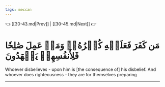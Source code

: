 ```yaml
---
tags: meccan
---
```


👈 [[30-43.md|Prev]] | [[30-45.md|Next]] 👉

# مَن كَفَرَ فَعَلَيۡهِ كُفۡرُهُۥۖ وَمَنۡ عَمِلَ صَٰلِحٗا فَلِأَنفُسِهِمۡ يَمۡهَدُونَ

Whoever disbelieves - upon him is [the consequence of] his disbelief. And whoever does righteousness - they are for themselves preparing

---

